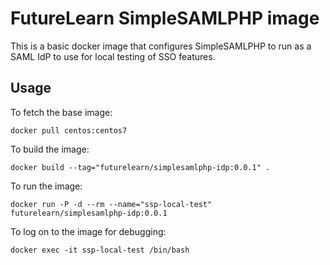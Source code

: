 # FutureLearn SimpleSAMLPHP image

This is a basic docker image that configures SimpleSAMLPHP to run as a
SAML IdP to use for local testing of SSO features.

## Usage

To fetch the base image:

    docker pull centos:centos7

To build the image:

    docker build --tag="futurelearn/simplesamlphp-idp:0.0.1" .

To run the image:

    docker run -P -d --rm --name="ssp-local-test" futurelearn/simplesamlphp-idp:0.0.1

To log on to the image for debugging:

    docker exec -it ssp-local-test /bin/bash
